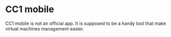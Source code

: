 CC1 mobile
==========

CC1 mobile is not an official app. It is supposed to be a handy tool that make virtual machines management easier.

